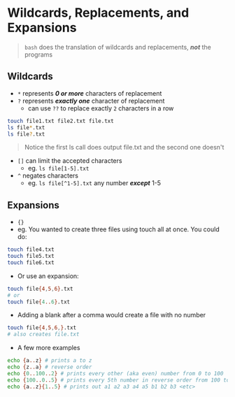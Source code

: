 # Wildcards, Replacements, and Expansions

> `bash` does the translation of wildcards and replacements, **_not_** the programs

## Wildcards

- `*` represents **_0 or more_** characters of replacement
- `?` represents **_exactly one_** character of replacement
  - can use `??` to replace exactly `2` characters in a row

```sh
touch file1.txt file2.txt file.txt
ls file*.txt
ls file?.txt
```

> Notice the first ls call does output file.txt and the second one doesn't

- `[]` can limit the accepted characters
  - eg. `ls file[1-5].txt`
- `^` negates characters
  - eg. `ls file[^1-5].txt` any number **_except_** 1-5

## Expansions

- `{}`
- eg. You wanted to create three files using touch all at once. You could do:

```sh
touch file4.txt
touch file5.txt
touch file6.txt
```

- Or use an expansion:

```sh
touch file{4,5,6}.txt
# or
touch file{4..6}.txt
```

- Adding a blank after a comma would create a file with no number

```sh
touch file{4,5,6,}.txt
# also creates file.txt
```

- A few more examples

```sh
echo {a..z} # prints a to z
echo {z..a} # reverse order
echo {0..100..2} # prints every other (aka even) number from 0 to 100
echo {100..0..5} # prints every 5th number in reverse order from 100 to 0
echo {a..z}{1..5} # prints out a1 a2 a3 a4 a5 b1 b2 b3 <etc>
```
